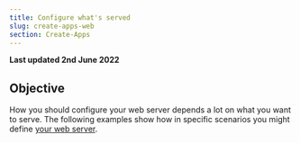 ```yaml
---
title: Configure what's served
slug: create-apps-web
section: Create-Apps
---
```


**Last updated 2nd June 2022**



## Objective  

How you should configure your web server depends a lot on what you want to serve.
The following examples show how in specific scenarios you might define [your web server](../app-reference.md#web).
